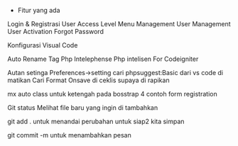 - Fitur yang ada

Login & Registrasi
User Access Level
Menu Management
User Management
User Activation
Forgot Password

Konfigurasi Visual Code

Auto Rename Tag
Php Intelephense
Php intelisen For Codeigniter 

Autan setinga
Preferences->setting
cari phpsuggest:Basic dari vs code di matikan
Cari Format Onsave di ceklis supaya di rapikan


mx auto class untuk ketengah pada bosstrap 4 contoh form registration

Git status 
Melihat file baru yang ingin di tambahkan

git add . untuk menandai perubahan untuk siap2 kita simpan

git commit -m untuk menambahkan pesan